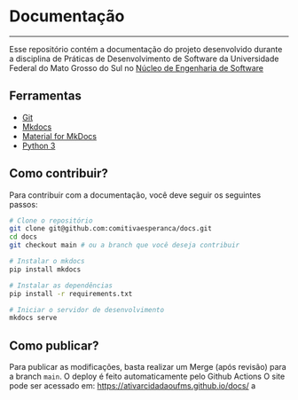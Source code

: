 # Documentação
<hr>

Esse repositório contém a documentação do projeto desenvolvido durante a disciplina de Práticas de Desenvolvimento de Software da Universidade Federal do Mato Grosso do Sul no [Núcleo de Engenharia de Software](https://nes.facom.ufms.br/)

## Ferramentas
- [Git](https://git-scm.com/)
- [Mkdocs](https://www.mkdocs.org/)
- [Material for MkDocs](https://squidfunk.github.io/mkdocs-material/)
- [Python 3](https://www.python.org/)

## Como contribuir?
Para contribuir com a documentação, você deve seguir os seguintes passos:
```bash
# Clone o repositório
git clone git@github.com:comitivaesperanca/docs.git
cd docs
git checkout main # ou a branch que você deseja contribuir

# Instalar o mkdocs
pip install mkdocs

# Instalar as dependências
pip install -r requirements.txt

# Iniciar o servidor de desenvolvimento
mkdocs serve
```

## Como publicar?
Para publicar as modificações, basta realizar um Merge (após revisão) para a branch `main`. O deploy é feito automaticamente pelo Github Actions
O site pode ser acessado em: https://ativarcidadaoufms.github.io/docs/  a